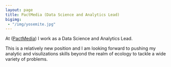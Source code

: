```yaml
---
layout: page
title: PactMedia (Data Science and Analytics Lead)
bigimg:
 - "/img/yosemite.jpg"
---
```


At ([PactMedia](https://pactmedia.org/)) I work as a Data Science and Analytics Lead. 

This is a relatively new position and I am looking forward to pushing my analytic and visulizations skills beyond the realm of ecology to tackle a wide variety of problems. 